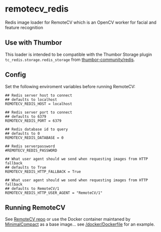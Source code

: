 # remotecv_redis
Redis image loader for RemoteCV which is an OpenCV worker for facial and feature recognition

## Use with Thumbor
This loader is intended to be compatible with the Thumbor Storage plugin `tc_redis.storage.redis_storage` from [thumbor-community/redis](https://github.com/thumbor-community/redis).

## Config

Set the following enviroment variables before running RemoteCV:
```
## Redis server host to connect
## defaults to localhost
REMOTECV_REDIS_HOST = localhost

## Redis server port to connect
## defaults to 6379
REMOTECV_REDIS_PORT = 6379

## Redis database id to query
## defaults to 0
REMOTECV_REDIS_DATABASE = 0

## Redis serverpassword
#REMOTECV_REDIS_PASSWORD

## What user agent should we send when requesting images from HTTP fallback
## defaults to True
REMOTECV_REDIS_HTTP_FALLBACK = True

## What user agent should we send when requesting images from HTTP fallback
## defaults to RemoteCV/1
REMOTECV_REDIS_HTTP_USER_AGENT = "RemoteCV/1"
```

## Running RemoteCV

See [RemoteCV repo](https://github.com/thumbor/remotecv)
or use the Docker container maintaned by [MinimalCompact](https://github.com/MinimalCompact/thumbor/tree/master/remotecv) as a base image... see [/docker/Dockerfile](https://github.com/MinimalCompact/benneic/tree/master/docker) for an example.
